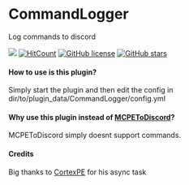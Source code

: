 # CommandLogger
 Log commands to discord

[![](https://poggit.pmmp.io/shield.state/CommandLogger)](https://poggit.pmmp.io/p/CommandLogger)
[![HitCount](http://hits.dwyl.com/mzztin/CommandLogger.svg)](http://hits.dwyl.com/mzztin/CommandLogger)
[![GitHub license](https://img.shields.io/github/license/mzztin/CommandLogger.svg)](https://github.com/mzztin/CommandLogger/blob/master/LICENSE)
[![GitHub stars](https://img.shields.io/github/stars/Nmzztin/CommandLogger.svg?style=social&label=Star&maxAge=2592000)](https://GitHub.com/mzztin/CommandLogger/stargazers/)
#### How to use is this plugin?
Simply start the plugin and then edit the config in dir/to/plugin_data/CommandLogger/config.yml

#### Why use this plugin instead of [MCPEToDiscord](https://github.com/JaxkDev/MCPEToDiscord)?
MCPEToDiscord simply doesnt support commands.

#### Credits
Big thanks to [CortexPE](https://github.com/CortexPE/DiscordWebhookAPI/blob/master/src/CortexPE/DiscordWebhookAPI/task/DiscordWebhookSendTask.php) for his async task
